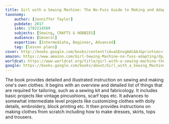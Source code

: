 ```yaml
---
title: Girl with a Sewing Machine: The No-Fuss Guide to Making and Adapting Your Own Clothes
taxonomy:
	author: [Jenniffer Taylor]
	pubdate: 2017
	isbn: 1782214569
	subjects: [Sewing, CRAFTS & HOBBIES]
	audience: [General]
	expertise: [Intermediate, Beginner, Advanced]
	tag: [lesson plans]
cover: http://books.google.com/books/content?id=aSEnvgAACAAJ&printsec=frontcover&img=1&zoom=1&source=gbs_api
amazon: https://www.amazon.com/Girl-Sewing-Machine-no-fuss-adapting/dp/1782214569/ref=sr_1_3?keywords=Girl+with+a+sewing+machine+%3A+the+no-fuss+guide+to+making+and+adapting+your+own+clothes&qid=1570113579&s=gateway&sr=8-3
worldcat: https://www.worldcat.org/title/girl-with-a-sewing-machine-the-no-fuss-guide-to-making-and-adapting-your-own-clothes/oclc/1003724092&referer=brief_results
google: https://books.google.com/books/about/Girl_with_a_Sewing_Machine.html?hl=&id=aSEnvgAACAAJ
---
```

The book provides detailed and illustrated instruction on sewing and making one's own clothes. It begins with an overview and detailed list of things that are required for tailoring, such as a sewing kit and fabricology. It includes basic projects like vintage pincushions, scarf tops etc. It advances to somewhat intermediate level projects like customizing clothes with doily details, embroidery, block printing etc. It then provides instructions on making clothes from scratch including how to make dresses, skirts, tops and trousers.